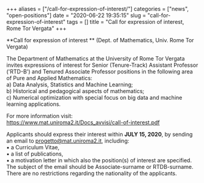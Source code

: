 +++
aliases = ["/call-for-expression-of-interest/"]
categories = ["news", "open-positions"]
date = "2020-06-22 19:35:15"
slug = "call-for-expression-of-interest"
tags = []
title = "Call for expression of interest, Rome Tor Vergata"
+++

**Call for expression of interest ** (Dept. of Mathematics, Univ. Rome
Tor Vergata)

The Department of Mathematics at the University of Rome Tor Vergata
invites expressions of interest for Senior (Tenure-Track) Assistant
Professor ('RTD-B') and Tenured Associate Professor positions in the
following area of Pure and Applied Mathematics:  
a) Data Analysis, Statistics and Machine Learning;  
b) Historical and pedagogical aspects of mathematics;  
c) Numerical optimization with special focus on big data and machine
learning applications.

For more information visit:  
<https://www.mat.uniroma2.it/Docs_avvisi/call-of-interest.pdf>

Applicants should express their interest within **JULY 15, 2020**, by
sending an email to progetto@mat.uniroma2.it, including:  
▪ a Curriculum Vitae,  
▪ a list of publications,  
▪ a motivation letter in which also the position(s) of interest are
specified.  
The subject of the email should be Associate-surname or RTDB-surname.
There are no restrictions regarding the nationality of the applicants.
